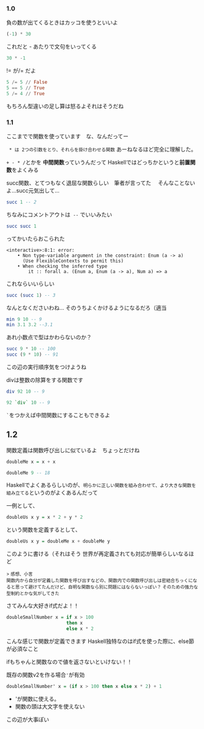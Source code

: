 ### 1.0

負の数が出てくるときはカッコを使うといいよ

``` Haskell
(-1) * 30
```
これだと - あたりで文句をいってくる
``` Haskell
30 * -1
```

!= が/= だよ
``` Haskell
5 /= 5 // False
5 == 5 // True
5 /= 4 // True
```
もちろん型違いの足し算は怒るよそれはそうだね

### 1.1

ここまでで関数を使っています　な、なんだってー

``` * は 2つの引数をとり、それらを掛け合わせる関数```
あーねなるほど完全に理解した。

``` + - * / ```とかを **中間関数**っていうんだって
Haskellではどっちかというと**前置関数**をよくみる

succ関数、とてつもなく退屈な関数らしい　筆者が言ってた　
そんなことないよ…succ元気出して…

```` Haskell
succ 1 -- 2
````
ちなみにコメントアウトは``` --``` でいいみたい

``` Haskell
succ succ 1
```
ってかいたらおこられた
```
<interactive>:8:1: error:
    • Non type-variable argument in the constraint: Enum (a -> a)
      (Use FlexibleContexts to permit this)
    • When checking the inferred type
        it :: forall a. (Enum a, Enum (a -> a), Num a) => a
```
これならいいらしい
``` Haskell
succ (succ 1) -- 3
```
なんとなくださいわね…
そのうちよくかけるようになるだろ（適当


``` Haskell
min 9 10 -- 9
min 3.1 3.2 --3.1
```
あれ小数点で型はかわらないのか？

``` Haskell
succ 9 * 10 -- 100
succ (9 * 10) -- 91
```
この辺の実行順序気をつけようね

divは整数の除算をする関数です
``` Haskell
div 92 10 -- 9
```

``` Haskell
92 `div` 10 -- 9
```
``` ` ```をつかえば中間関数にすることもできるよ


## 1.2

関数定義は関数呼び出しに似ているよ　ちょっとだけね

``` Haskell
doubleMe x = x + x

doubleMe 9 -- 18
```
Haskellでよくあるらしいのが、```明らかに正しい関数を組み合わせて、より大きな関数を組み立てる```というのがよくあるんだって

一例として、
``` Haskell
doubleUs x y = x * 2 + y * 2
```
という関数を定義するとして、
``` Haskell
doubleUs x y = doubleMe x + doubleMe y
```
このように書ける（それはそう
世界が再定義されても対応が簡単らしいなるほど

<small>
> 感想、小言 <br>
関数内から自分が定義した関数を呼び出すなどの、関数内での関数呼び出しは密結合ちっくになると思って避けてたんだけど、自明な関数なら別に問題にはならないっぽい？
そのための強力な型制約とかな気がしてきた
</small>

さてみんな大好きif式だよ！！

``` Haskell
doubleSmallNumber x = if x > 100
					  then x
					  else x * 2
```
こんな感じで関数が定義できます
Haskell独特なのはif式を使った際に、else節が必須なこと

ifもちゃんと関数なので値を返さないといけない！！

既存の関数v2を作る場合```'```が有効

``` Haskell
doubleSmallNumber' x = (if x > 100 then x else x * 2) + 1
```
- 'が関数に使える。
- 関数の頭は大文字を使えない

この辺が大事ぽい
